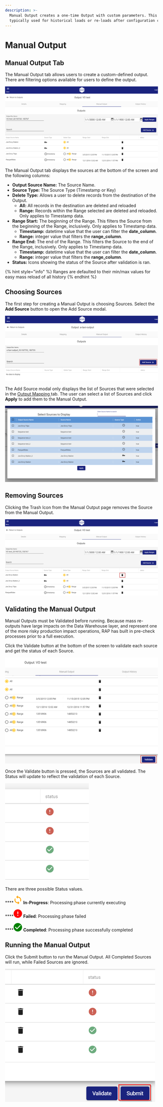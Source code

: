 ```yaml
---
description: >-
  Manual Output creates a one-time Output with custom parameters. This is
  typically used for historical loads or re-loads after configuration changes.
---
```


# Manual Output

## Manual Output Tab

The Manual Output tab allows users to create a custom-defined output. There are filtering options available for users to define the output.

![Manual Output Tab](../../.gitbook/assets/image%20%28131%29.png)

The Manual Output tab displays the sources at the bottom of the screen and the following columns:

* **Output Source Name:** The Source Name.
* **Source Type:** The Source Type \(Timestamp or Key\)
* **Delete Type:** Allows a user to delete records from the destination of the Output.
  * **All:** All records in the destination are deleted and reloaded
  * **Range:** Records within the Range selected are deleted and reloaded. Only applies to Timestamp data.
* **Range Start:** The beginning of the Range. This filters the Source from the beginning of the Range, inclusively. Only applies to Timestamp data.
  * **Timestamp:** datetime value that the user can filter the **date\_column**.
  * **Range:** integer value that filters the **range\_column**.
* **Range End:** The end of the Range. This filters the Source to the end of the Range, inclusively. Only applies to Timestamp data.
  * **Timestamp:** datetime value that the user can filter the **date\_column**.
  * **Range:** integer value that filters the **range\_column**.
* **Status:** Icons showing the status of the Source after validation is ran.

{% hint style="info" %}
Ranges are defaulted to their min/max values for easy mass reload of all history
{% endhint %}

## Choosing Sources

The first step for creating a Manual Output is choosing Sources. Select the **Add Source** button to open the Add Source modal.

![Add Source Button](../../.gitbook/assets/image%20%28115%29.png)

The Add Source modal only displays the list of Sources that were selected in the [Output Mapping ](output-mapping.md)tab. The user can select a list of Sources and click **Apply** to add them to the Manual Output.

![Add Source Modal](../../.gitbook/assets/image%20%2881%29.png)

## Removing Sources

Clicking the Trash Icon from the Manual Output page removes the Source from the Manual Output.

![Trash Icon](../../.gitbook/assets/image%20%2899%29.png)

## Validating the Manual Output

Manual Outputs must be Validated before running. Because mass re-outputs have large impacts on the Data Warehouse layer, and represent one of the more risky production impact operations, RAP has built in  pre-check processes prior to a full execution.

Click the Validate button at the bottom of the screen to validate each source and get the status of each Source.

![Validate Button](../../.gitbook/assets/image%20%2892%29.png)

Once the Validate button is pressed, the Sources are all validated. The Status will update to reflect the validation of each Source.

![Status After Validation](../../.gitbook/assets/image%20%2894%29.png)

There are three possible Status values. 

\*\*\*\*![](../../.gitbook/assets/inprogress.png) **In-Progress**: Processing phase currently executing

\*\*\*\*![](../../.gitbook/assets/failed.png) **Failed**: Processing phase failed

\*\*\*\*![](../../.gitbook/assets/completed.png) **Completed**: Processing phase successfully completed

## Running the Manual Output

Click the Submit button to run the Manual Output. All Completed Sources will run, while Failed Sources are ignored.

![Submit Button](../../.gitbook/assets/image%20%2884%29.png)

